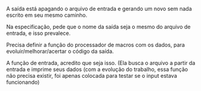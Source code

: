 A saída está apagando o arquivo de entrada e gerando um novo sem nada escrito em seu mesmo caminho.

Na especificação, pede que o nome da saída seja o mesmo do arquivo de entrada, e isso prevalece.

Precisa definir a função do processador de macros com os dados, para evoluir/melhorar/acertar o código da saída.

A função de entrada, acredito que seja isso. (Ela busca o arquivo a partir da entrada e imprime seus dados (com a evolução do trabalho, essa função não precisa existir, foi apenas colocada para testar se o input estava funcionando)
